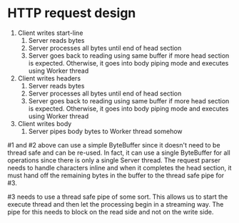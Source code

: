 # HTTP request design

1. Client writes start-line
   1. Server reads bytes
   2. Server processes all bytes until end of head section
   3. Server goes back to reading using same buffer if more head section is expected. Otherwise, it goes into body piping mode and executes using Worker thread
2. Client writes headers
   1. Server reads bytes
   2. Server processes all bytes until end of head section
   3. Server goes back to reading using same buffer if more head section is expected. Otherwise, it goes into body piping mode and executes using Worker thread
3. Client writes body
   1. Server pipes body bytes to Worker thread somehow

#1 and #2 above can use a simple ByteBuffer since it doesn't need to be thread safe and can be re-used. In fact, it can use a single ByteBuffer for all operations since there is only a single Server thread. The request parser needs to handle characters inline and when it completes the head section, it must hand off the remaining bytes in the buffer to the thread safe pipe for #3.

#3 needs to use a thread safe pipe of some sort. This allows us to start the execute thread and then let the processing begin in a streaming way. The pipe for this needs to block on the read side and not on the write side.

